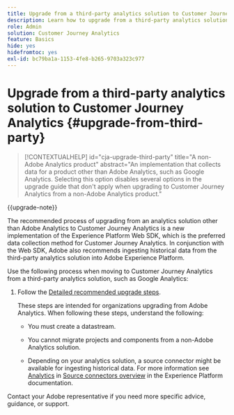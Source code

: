 ```yaml
---
title: Upgrade from a third-party analytics solution to Customer Journey Analytics
description: Learn how to upgrade from a third-party analytics solution to Customer Journey Analytics
role: Admin
solution: Customer Journey Analytics
feature: Basics
hide: yes
hidefromtoc: yes
exl-id: bc79ba1a-1153-4fe8-b265-9703a323c977
---
```

# Upgrade from a third-party analytics solution to Customer Journey Analytics {#upgrade-from-third-party}

<!-- markdownlint-disable MD034 -->

>[!CONTEXTUALHELP]
>id="cja-upgrade-third-party"
>title="A non-Adobe Analytics product"
>abstract="An implementation that collects data for a product other than Adobe Analytics, such as Google Analytics. Selecting this option disables several options in the upgrade guide that don't apply when upgrading to Customer Journey Analytics from a non-Adobe Analytics product."

<!-- markdownlint-enable MD034 -->

{{upgrade-note}}

The recommended process of upgrading from an analytics solution other than Adobe Analytics to Customer Journey Analytics is a new implementation of the Experience Platform Web SDK, which is the preferred data collection method for Customer Journey Analytics. In conjunction with the Web SDK, Adobe also recommends ingesting historical data from the third-party analytics solution into Adobe Experience Platform. 

<!-- After you have enough historical data using the Experience Platform Web SDK and you have fully transitioned to Customer Journey Analytics, the Analytics source connector can be turned off and the Web SDK can be used exclusively. -->

Use the following process when moving to Customer Journey Analytics from a third-party analytics solution, such as Google Analytics: 

1. Follow the [Detailed recommended upgrade steps](/help/getting-started/cja-upgrade/cja-upgrade-recommendations.md#detailed-recommended-upgrade-steps).

   These steps are intended for organizations upgrading from Adobe Analytics. When following these steps, understand the following:
   
   * You must create a datastream.

   * You cannot migrate projects and components from a non-Adobe Analytics solution.

   * Depending on your analytics solution, a source connector might be available for ingesting historical data. For more information see [Analytics](https://experienceleague.adobe.com/en/docs/experience-platform/sources/home#analytics) in [Source connectors overview](https://experienceleague.adobe.com/en/docs/experience-platform/sources/home) in the Experience Platform documentation.


Contact your Adobe representative if you need more specific advice, guidance, or support.

